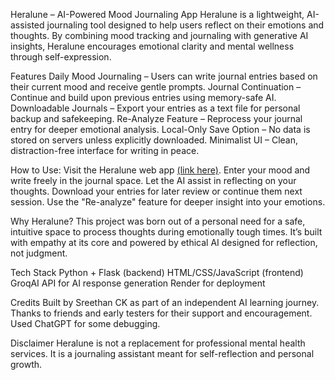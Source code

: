Heralune – AI-Powered Mood Journaling App
Heralune is a lightweight, AI-assisted journaling tool designed to help users reflect on their emotions and thoughts. By combining mood tracking and journaling with generative AI insights, Heralune encourages emotional clarity and mental wellness through self-expression.


Features
Daily Mood Journaling – Users can write journal entries based on their current mood and receive gentle prompts.
Journal Continuation – Continue and build upon previous entries using memory-safe AI.
Downloadable Journals – Export your entries as a text file for personal backup and safekeeping.
Re-Analyze Feature – Reprocess your journal entry for deeper emotional analysis.
Local-Only Save Option – No data is stored on servers unless explicitly downloaded.
Minimalist UI – Clean, distraction-free interface for writing in peace.

How to Use:
Visit the Heralune web app [(link here)](https://heralune.onrender.com).
Enter your mood and write freely in the journal space.
Let the AI assist in reflecting on your thoughts.
Download your entries for later review or continue them next session.
Use the "Re-analyze" feature for deeper insight into your emotions.

Why Heralune?
This project was born out of a personal need for a safe, intuitive space to process thoughts during emotionally tough times. It’s built with empathy at its core and powered by ethical AI designed for reflection, not judgment.

Tech Stack
Python + Flask (backend)
HTML/CSS/JavaScript (frontend)
GroqAI API for AI response generation
Render for deployment

Credits
Built by Sreethan CK as part of an independent AI learning journey.
Thanks to friends and early testers for their support and encouragement.
Used ChatGPT for some debugging.

Disclaimer
Heralune is not a replacement for professional mental health services. It is a journaling assistant meant for self-reflection and personal growth.
